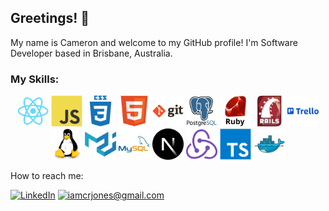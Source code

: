 ## Greetings! 👋
My name is Cameron and welcome to my GitHub profile!
I'm Software Developer based in Brisbane, Australia.

  ### My Skills:
  <div align="center">
    <img src="https://github.com/devicons/devicon/blob/master/icons/react/react-original.svg" title="React" alt="React" width="50" height="50"/>
    <img src="https://github.com/devicons/devicon/blob/master/icons/javascript/javascript-original.svg" title="JavaScript" alt="JavaScript" width="50"        height="50"/>
    <img src="https://github.com/devicons/devicon/blob/master/icons/css3/css3-plain-wordmark.svg"  title="CSS3" alt="CSS" width="50" height="50"/>
    <img src="https://github.com/devicons/devicon/blob/master/icons/html5/html5-original.svg" title="HTML5" alt="HTML" width="50" height="50"/>
    <img src="https://github.com/devicons/devicon/blob/master/icons/git/git-original-wordmark.svg" title="Git" **alt="Git" width="50" height="50"/>
    <img src="https://github.com/devicons/devicon/blob/master/icons/postgresql/postgresql-original-wordmark.svg" title="PostgreSQL" **alt="PostgreSQL"        width="50" height="50"/>
    <img src="https://github.com/devicons/devicon/blob/master/icons/ruby/ruby-original-wordmark.svg" title="Ruby" **alt="Ruby" width="50" height="50"/>
    <img src="https://github.com/devicons/devicon/blob/master/icons/rails/rails-original-wordmark.svg" title="Rails" **alt="Rails" width="50"                   height="50"/>
    <img src="https://github.com/devicons/devicon/blob/master/icons/trello/trello-plain-wordmark.svg" title="Trello" **alt="Trello" width="50"                height="50"/>
    <img src="https://github.com/devicons/devicon/blob/master/icons/linux/linux-original.svg" title="Linux" **alt="Linux" width="50" height="50"/>
    <img src="https://github.com/devicons/devicon/blob/master/icons/materialui/materialui-original.svg" title="Material UI" **alt="Material UI"                 width="50" height="50"/>
    <img src="https://github.com/devicons/devicon/blob/master/icons/mysql/mysql-original-wordmark.svg" title="MySQL" **alt="MySQL" width="50"                   height="50"/>
    <img src="https://github.com/devicons/devicon/blob/master/icons/nextjs/nextjs-original.svg" title="NextJS" **alt="NextJS" width="50" height="50"/>
    <img src="https://github.com/devicons/devicon/blob/master/icons/redux/redux-original.svg" title="Redux" **alt="Redux" width="50" height="50"/>
    <img src="https://github.com/devicons/devicon/blob/master/icons/typescript/typescript-original.svg" title="TypeScript" **alt="TypeScript" width="50"       height="50"/>
    <img src="https://github.com/devicons/devicon/blob/master/icons/docker/docker-original.svg" title="Docker" **alt="Docker" width="50" height="50"/>
  </div>

<!--
### :fire: My Stats :

![Overall Stats](https://github-readme-stats.vercel.app/api?username=iamcrjones&count_private=true&show_icons=true&hide=contribs&theme=tokyonight)

[![Top Langs](https://github-readme-stats.vercel.app/api/top-langs/?username=iamcrjones&layout=compact&theme=tokyonight)](https://github.com/anuraghazra/github-readme-stats)-->

How to reach me:

<a href="https://www.linkedin.com/in/iamcrjones/">![LinkedIn](https://img.shields.io/badge/LinkedIn-0077B5?style=for-the-badge&logo=linkedin&logoColor=white)</a>
<a href="mailto:iamcrjones@gmail.com">![iamcrjones@gmail.com](https://img.shields.io/badge/Gmail-D14836?style=for-the-badge&logo=gmail&logoColor=white)</a>

<!--
**iamcrjones/iamcrjones** is a ✨ _special_ ✨ repository because its `README.md` (this file) appears on your GitHub profile.

Here are some ideas to get you started:

- 🔭 I’m currently working on ...
- 🌱 I’m currently learning ...
- 👯 I’m looking to collaborate on ...
- 🤔 I’m looking for help with ...
- 💬 Ask me about ...
- 📫 How to reach me: ...
- 😄 Pronouns: ...
- ⚡ Fun fact: ...
-->
